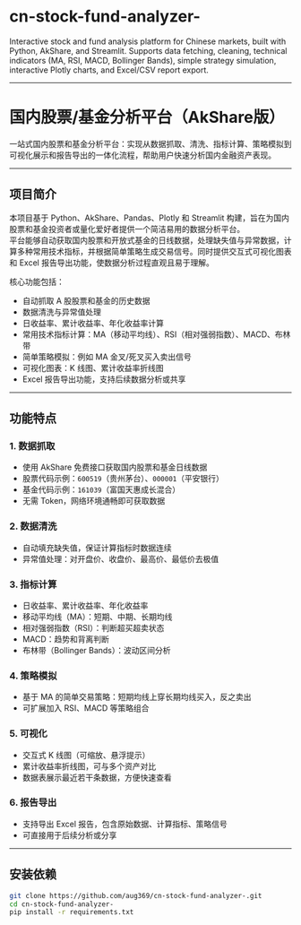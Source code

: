 # cn-stock-fund-analyzer-
Interactive stock and fund analysis platform for Chinese markets, built with Python, AkShare, and Streamlit. Supports data fetching, cleaning, technical indicators (MA, RSI, MACD, Bollinger Bands), simple strategy simulation, interactive Plotly charts, and Excel/CSV report export.

---

# 国内股票/基金分析平台（AkShare版）

一站式国内股票和基金分析平台：实现从数据抓取、清洗、指标计算、策略模拟到可视化展示和报告导出的一体化流程，帮助用户快速分析国内金融资产表现。

---

## 项目简介

本项目基于 Python、AkShare、Pandas、Plotly 和 Streamlit 构建，旨在为国内股票和基金投资者或量化爱好者提供一个简洁易用的数据分析平台。  
平台能够自动获取国内股票和开放式基金的日线数据，处理缺失值与异常数据，计算多种常用技术指标，并根据简单策略生成交易信号。同时提供交互式可视化图表和 Excel 报告导出功能，使数据分析过程直观且易于理解。

核心功能包括：  
- 自动抓取 A 股股票和基金的历史数据  
- 数据清洗与异常值处理  
- 日收益率、累计收益率、年化收益率计算  
- 常用技术指标计算：MA（移动平均线）、RSI（相对强弱指数）、MACD、布林带  
- 简单策略模拟：例如 MA 金叉/死叉买入卖出信号  
- 可视化图表：K 线图、累计收益率折线图  
- Excel 报告导出功能，支持后续数据分析或共享

---

## 功能特点

### 1. 数据抓取
- 使用 AkShare 免费接口获取国内股票和基金日线数据  
- 股票代码示例：`600519`（贵州茅台）、`000001`（平安银行）  
- 基金代码示例：`161039`（富国天惠成长混合）  
- 无需 Token，网络环境通畅即可获取数据  

### 2. 数据清洗
- 自动填充缺失值，保证计算指标时数据连续  
- 异常值处理：对开盘价、收盘价、最高价、最低价去极值  

### 3. 指标计算
- 日收益率、累计收益率、年化收益率  
- 移动平均线（MA）：短期、中期、长期均线  
- 相对强弱指数（RSI）：判断超买超卖状态  
- MACD：趋势和背离判断  
- 布林带（Bollinger Bands）：波动区间分析  

### 4. 策略模拟
- 基于 MA 的简单交易策略：短期均线上穿长期均线买入，反之卖出  
- 可扩展加入 RSI、MACD 等策略组合  

### 5. 可视化
- 交互式 K 线图（可缩放、悬浮提示）  
- 累计收益率折线图，可与多个资产对比  
- 数据表展示最近若干条数据，方便快速查看  

### 6. 报告导出
- 支持导出 Excel 报告，包含原始数据、计算指标、策略信号  
- 可直接用于后续分析或分享

---

## 安装依赖

```bash
git clone https://github.com/aug369/cn-stock-fund-analyzer-.git
cd cn-stock-fund-analyzer-
pip install -r requirements.txt
